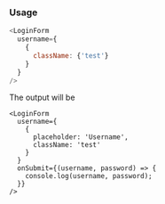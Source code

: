 ### Usage
```javascript
<LoginForm
  username={
    {
      className: {'test'}
    }
  }
/>
```
The output will be
```react
<LoginForm
  username={
    {
      placeholder: 'Username',
      className: 'test'
    }
  }
  onSubmit={(username, password) => {
    console.log(username, password);
  }}
/>
```
